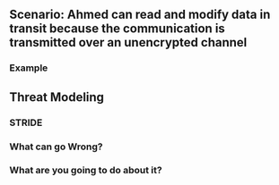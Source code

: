 ## Scenario: Ahmed can read and modify data in transit because the communication is transmitted over an unencrypted channel

### Example

## Threat Modeling

### STRIDE

### What can go Wrong?

### What are you going to do about it?